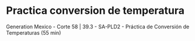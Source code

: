# Practica conversion de temperatura
Generation Mexico - Corte 58 | 39.3 - SA-PLD2 - Práctica de Conversión de Temperaturas (55 min) 
